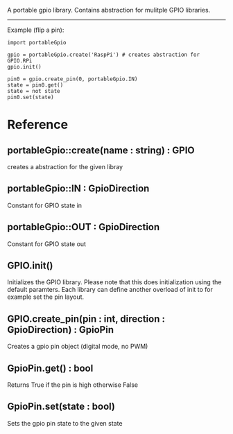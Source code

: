 A portable gpio library. Contains abstraction for mulitple GPIO libraries.

---

Example (flip a pin):

    import portableGpio

    gpio = portableGpio.create('RaspPi') # creates abstraction for GPIO.RPi
    gpio.init()

    pin0 = gpio.create_pin(0, portableGpio.IN)
    state = pin0.get()
    state = not state
    pin0.set(state)

Reference
=========

portableGpio::create(name : string) : GPIO
---
creates a abstraction for the given libray

portableGpio::IN : GpioDirection
---
Constant for GPIO state in

portableGpio::OUT : GpioDirection
---
Constant for GPIO state out

GPIO.init()
---
Initializes the GPIO library. Please note that this does initialization using the default paramters. Each library can define another overload of init to for example set the pin layout.


GPIO.create_pin(pin : int, direction : GpioDirection) : GpioPin
---
Creates a gpio pin object (digital mode, no PWM)


GpioPin.get() : bool
---
Returns True if the pin is high otherwise False


GpioPin.set(state : bool)
---
Sets the gpio pin state to the given state
